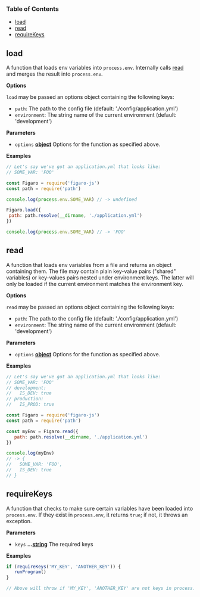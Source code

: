 <!-- Generated by documentation.js. Update this documentation by updating the source code. -->

### Table of Contents

-   [load](#load)
-   [read](#read)
-   [requireKeys](#requirekeys)

## load

A function that loads env variables into `process.env`. 
Internally calls [read](#read) and merges the result into `process.env`.

**Options**

`load` may be passed an options object containing the following keys:

-   `path`: The path to the config file (default: './config/application.yml')
-   `environment`: The string name of the current environment (default: 'development')

**Parameters**

-   `options` **[object](https://developer.mozilla.org/docs/Web/JavaScript/Reference/Global_Objects/Object)** Options for the function as specified above.

**Examples**

```javascript
// Let's say we've got an application.yml that looks like:
// SOME_VAR: 'FOO'

const Figaro = require('figaro-js')
const path = require('path')

console.log(process.env.SOME_VAR) // -> undefined

Figaro.load({
 path: path.resolve(__dirname, './application.yml')
})

console.log(process.env.SOME_VAR) // -> 'FOO'
```

## read

A function that loads env variables from a file and returns an object containing them.
The file may contain plain key-value pairs ("shared" variables) or key-values pairs nested under environment keys.
The latter will only be loaded if the current environment matches the environment key.

**Options**

`read` may be passed an options object containing the following keys:

-   `path`: The path to the config file (default: './config/application.yml')
-   `environment`: The string name of the current environment (default: 'development')

**Parameters**

-   `options` **[object](https://developer.mozilla.org/docs/Web/JavaScript/Reference/Global_Objects/Object)** Options for the function as specified above.

**Examples**

```javascript
// Let's say we've got an application.yml that looks like:
// SOME_VAR: 'FOO'
// development:
//   IS_DEV: true
// production:
//   IS_PROD: true

const Figaro = require('figaro-js')
const path = require('path')

const myEnv = Figaro.read({
   path: path.resolve(__dirname, './application.yml')
})

console.log(myEnv) 
// -> {
//   SOME_VAR: 'FOO',
//   IS_DEV: true
// }
```

## requireKeys

A function that checks to make sure certain variables have been loaded into `process.env`.
If they exist in `process.env`, it returns `true`; if not, it throws an exception.

**Parameters**

-   `keys` **...[string](https://developer.mozilla.org/docs/Web/JavaScript/Reference/Global_Objects/String)** The required keys

**Examples**

```javascript
if (requireKeys('MY_KEY', 'ANOTHER_KEY')) {
   runProgram()
}

// Above will throw if 'MY_KEY', 'ANOTHER_KEY' are not keys in process.env.
```
